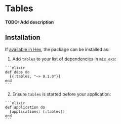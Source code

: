 # Tables

**TODO: Add description**

## Installation

If [available in Hex](https://hex.pm/docs/publish), the package can be installed as:

  1. Add `tables` to your list of dependencies in `mix.exs`:

    ```elixir
    def deps do
      [{:tables, "~> 0.1.0"}]
    end
    ```

  2. Ensure `tables` is started before your application:

    ```elixir
    def application do
      [applications: [:tables]]
    end
    ```

